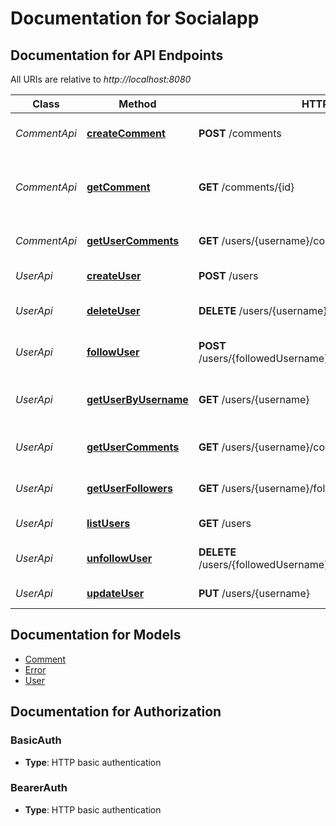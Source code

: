 # Documentation for Socialapp

<a name="documentation-for-api-endpoints"></a>
## Documentation for API Endpoints

All URIs are relative to *http://localhost:8080*

| Class | Method | HTTP request | Description |
|------------ | ------------- | ------------- | -------------|
| *CommentApi* | [**createComment**](Apis/CommentApi.md#createcomment) | **POST** /comments | Create a new comment |
*CommentApi* | [**getComment**](Apis/CommentApi.md#getcomment) | **GET** /comments/{id} | Returns details about a particular comment |
*CommentApi* | [**getUserComments**](Apis/CommentApi.md#getusercomments) | **GET** /users/{username}/comments | Gets all comments for a user |
| *UserApi* | [**createUser**](Apis/UserApi.md#createuser) | **POST** /users | Create a new user |
*UserApi* | [**deleteUser**](Apis/UserApi.md#deleteuser) | **DELETE** /users/{username} | Deletes a particular user |
*UserApi* | [**followUser**](Apis/UserApi.md#followuser) | **POST** /users/{followedUsername}/followers/{followerUsername} | Add a user as a follower |
*UserApi* | [**getUserByUsername**](Apis/UserApi.md#getuserbyusername) | **GET** /users/{username} | Get a particular user by username |
*UserApi* | [**getUserComments**](Apis/UserApi.md#getusercomments) | **GET** /users/{username}/comments | Gets all comments for a user |
*UserApi* | [**getUserFollowers**](Apis/UserApi.md#getuserfollowers) | **GET** /users/{username}/followers | Get all followers for a user |
*UserApi* | [**listUsers**](Apis/UserApi.md#listusers) | **GET** /users | Returns all the users |
*UserApi* | [**unfollowUser**](Apis/UserApi.md#unfollowuser) | **DELETE** /users/{followedUsername}/followers/{followerUsername} | Remove a user as a follower |
*UserApi* | [**updateUser**](Apis/UserApi.md#updateuser) | **PUT** /users/{username} | Update a user |


<a name="documentation-for-models"></a>
## Documentation for Models

 - [Comment](./Models/Comment.md)
 - [Error](./Models/Error.md)
 - [User](./Models/User.md)


<a name="documentation-for-authorization"></a>
## Documentation for Authorization

<a name="BasicAuth"></a>
### BasicAuth

- **Type**: HTTP basic authentication

<a name="BearerAuth"></a>
### BearerAuth

- **Type**: HTTP basic authentication

